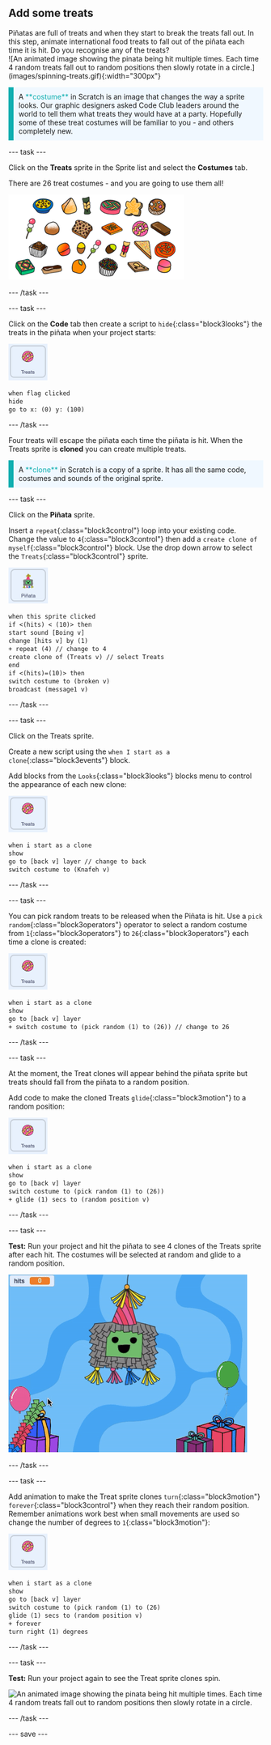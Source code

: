 ## Add some treats

<div style="display: flex; flex-wrap: wrap">
<div style="flex-basis: 200px; flex-grow: 1; margin-right: 15px;">
Piñatas are full of treats and when they start to break the treats fall out. In this step, animate international food treats to fall out of the piñata each time it is hit. Do you recognise any of the treats?
</div>
<div>
![An animated image showing the pinata being hit multiple times. Each time 4 random treats fall out to random positions then slowly rotate in a circle.](images/spinning-treats.gif){:width="300px"}
</div>
</div>

<p style="border-left: solid; border-width:10px; border-color: #0faeb0; background-color: aliceblue; padding: 10px;">
A <span style="color: #0faeb0">**costume**</span> in Scratch is an image that changes the way a sprite looks. Our graphic designers asked Code Club leaders around the world to tell them what treats they would have at a party. Hopefully some of these treat costumes will be familiar to you - and others completely new.      
</p>

--- task ---

Click on the **Treats** sprite in the Sprite list and select the **Costumes** tab. 

There are 26 treat costumes - and you are going to use them all! 

![The specially created treat images shown as a collection of treats.](images/treats.png)

--- /task ---

--- task ---

Click on the **Code** tab then create a script to `hide`{:class="block3looks"} the treats in the piñata when your project starts:

![The Treats sprite icon](images/treats-sprite.png)

```blocks3
when flag clicked
hide
go to x: (0) y: (100)
```

--- /task ---

Four treats will escape the piñata each time the piñata is hit.  When the Treats sprite is **cloned** you can create multiple treats.

<p style="border-left: solid; border-width:10px; border-color: #0faeb0; background-color: aliceblue; padding: 10px;">
A <span style="color: #0faeb0">**clone**</span> in Scratch is a copy of a sprite. It has all the same code, costumes and sounds of the original sprite.      
</p>

--- task ---

Click on the **Piñata** sprite. 

Insert a `repeat`{:class="block3control"} loop into your existing code. Change the value to `4`{:class="block3control"} then add a `create clone of myself`{:class="block3control"} block. Use the drop down arrow to select the `Treats`{:class="block3control"} sprite.

![The Pinata sprite icon](images/pinata-sprite.png)

```blocks3
when this sprite clicked
if <(hits) < (10)> then
start sound [Boing v]
change [hits v] by (1)
+ repeat (4) // change to 4
create clone of (Treats v) // select Treats
end
if <(hits)=(10)> then
switch costume to (broken v)
broadcast (message1 v)
```

--- /task ---

--- task ---

Click on the Treats sprite.

Create a new script using the `when I start as a clone`{:class="block3events"} block. 

Add blocks from the `Looks`{:class="block3looks"} blocks menu to control the appearance of each new clone:

![The Treats sprite icon](images/treats-sprite.png)

```blocks3
when i start as a clone
show
go to [back v] layer // change to back
switch costume to (Knafeh v)
```

--- /task ---

--- task ---

You can pick random treats to be released when the Piñata is hit. Use a `pick random`{:class="block3operators"} operator to select a random costume from `1`{:class="block3operators"} to `26`{:class="block3operators"} each time a clone is created:

![The Treats sprite icon](images/treats-sprite.png)

```blocks3
when i start as a clone
show
go to [back v] layer 
+ switch costume to (pick random (1) to (26)) // change to 26
```

--- /task ---

--- task ---

At the moment, the Treat clones will appear behind the piñata sprite but treats should fall from the piñata to a random position. 

Add code to make the cloned Treats `glide`{:class="block3motion"} to a random position:

![The Treats sprite icon](images/treats-sprite.png)

```blocks3
when i start as a clone
show
go to [back v] layer
switch costume to (pick random (1) to (26))
+ glide (1) secs to (random position v) 
```

--- /task ---

--- task ---

**Test:** Run your project and hit the piñata to see 4 clones of the Treats sprite after each hit. The costumes will be selected at random and glide to a random position.

![An animated image showing the pinata being hit 3 times. Each time 4 random treats fall out to random positions.](images/four-treats.gif)

--- /task ---

--- task ---

Add animation to make the Treat sprite clones `turn`{:class="block3motion"} `forever`{:class="block3control"} when they reach their random position. Remember animations work best when small movements are used so change the number of degrees to `1`{:class="block3motion"}:

![The Treats sprite icon](images/treats-sprite.png)

```blocks3
when i start as a clone
show
go to [back v] layer
switch costume to (pick random (1) to (26)
glide (1) secs to (random position v) 
+ forever
turn right (1) degrees
```

--- /task ---

--- task ---

**Test:** Run your project again to see the Treat sprite clones spin.

![An animated image showing the pinata being hit multiple times. Each time 4 random treats fall out to random positions then slowly rotate in a circle.](images/spinning-treats.gif)

--- /task ---

--- save ---